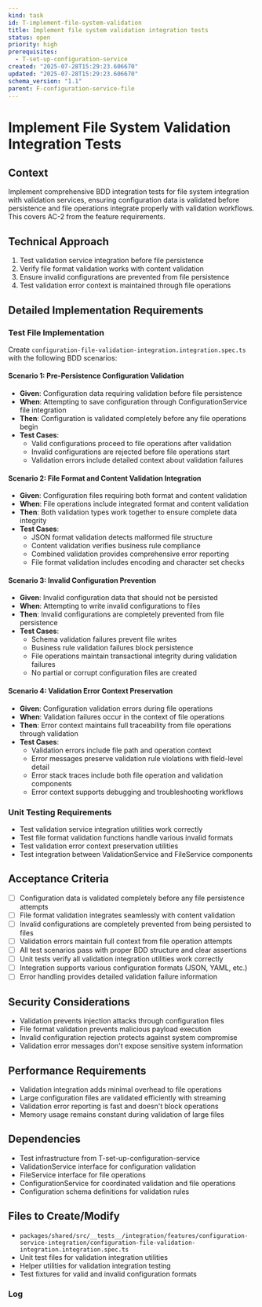 ```yaml
---
kind: task
id: T-implement-file-system-validation
title: Implement file system validation integration tests
status: open
priority: high
prerequisites:
  - T-set-up-configuration-service
created: "2025-07-28T15:29:23.606670"
updated: "2025-07-28T15:29:23.606670"
schema_version: "1.1"
parent: F-configuration-service-file
---
```


# Implement File System Validation Integration Tests

## Context

Implement comprehensive BDD integration tests for file system integration with validation services, ensuring configuration data is validated before persistence and file operations integrate properly with validation workflows. This covers AC-2 from the feature requirements.

## Technical Approach

1. Test validation service integration before file persistence
2. Verify file format validation works with content validation
3. Ensure invalid configurations are prevented from file persistence
4. Test validation error context is maintained through file operations

## Detailed Implementation Requirements

### Test File Implementation

Create `configuration-file-validation-integration.integration.spec.ts` with the following BDD scenarios:

#### Scenario 1: Pre-Persistence Configuration Validation

- **Given**: Configuration data requiring validation before file persistence
- **When**: Attempting to save configuration through ConfigurationService file integration
- **Then**: Configuration is validated completely before any file operations begin
- **Test Cases**:
  - Valid configurations proceed to file operations after validation
  - Invalid configurations are rejected before file operations start
  - Validation errors include detailed context about validation failures

#### Scenario 2: File Format and Content Validation Integration

- **Given**: Configuration files requiring both format and content validation
- **When**: File operations include integrated format and content validation
- **Then**: Both validation types work together to ensure complete data integrity
- **Test Cases**:
  - JSON format validation detects malformed file structure
  - Content validation verifies business rule compliance
  - Combined validation provides comprehensive error reporting
  - File format validation includes encoding and character set checks

#### Scenario 3: Invalid Configuration Prevention

- **Given**: Invalid configuration data that should not be persisted
- **When**: Attempting to write invalid configurations to files
- **Then**: Invalid configurations are completely prevented from file persistence
- **Test Cases**:
  - Schema validation failures prevent file writes
  - Business rule validation failures block persistence
  - File operations maintain transactional integrity during validation failures
  - No partial or corrupt configuration files are created

#### Scenario 4: Validation Error Context Preservation

- **Given**: Configuration validation errors during file operations
- **When**: Validation failures occur in the context of file operations
- **Then**: Error context maintains full traceability from file operations through validation
- **Test Cases**:
  - Validation errors include file path and operation context
  - Error messages preserve validation rule violations with field-level detail
  - Error stack traces include both file operation and validation components
  - Error context supports debugging and troubleshooting workflows

### Unit Testing Requirements

- Test validation service integration utilities work correctly
- Test file format validation functions handle various invalid formats
- Test validation error context preservation utilities
- Test integration between ValidationService and FileService components

## Acceptance Criteria

- [ ] Configuration data is validated completely before any file persistence attempts
- [ ] File format validation integrates seamlessly with content validation
- [ ] Invalid configurations are completely prevented from being persisted to files
- [ ] Validation errors maintain full context from file operation attempts
- [ ] All test scenarios pass with proper BDD structure and clear assertions
- [ ] Unit tests verify all validation integration utilities work correctly
- [ ] Integration supports various configuration formats (JSON, YAML, etc.)
- [ ] Error handling provides detailed validation failure information

## Security Considerations

- Validation prevents injection attacks through configuration files
- File format validation prevents malicious payload execution
- Invalid configuration rejection protects against system compromise
- Validation error messages don't expose sensitive system information

## Performance Requirements

- Validation integration adds minimal overhead to file operations
- Large configuration files are validated efficiently with streaming
- Validation error reporting is fast and doesn't block operations
- Memory usage remains constant during validation of large files

## Dependencies

- Test infrastructure from T-set-up-configuration-service
- ValidationService interface for configuration validation
- FileService interface for file operations
- ConfigurationService for coordinated validation and file operations
- Configuration schema definitions for validation rules

## Files to Create/Modify

- `packages/shared/src/__tests__/integration/features/configuration-service-integration/configuration-file-validation-integration.integration.spec.ts`
- Unit test files for validation integration utilities
- Helper utilities for validation integration testing
- Test fixtures for valid and invalid configuration formats

### Log
